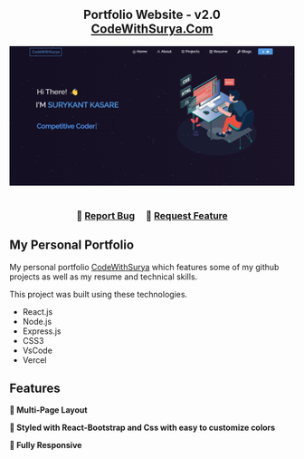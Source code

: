 <h2 align="center">
  Portfolio Website - v2.0<br/>
  <a href="https://kasare9096494112.github.io/portfolio" target="_blank">CodeWithSurya.Com</a>
</h2>
<div align="center">
  <img alt="Demo" src="image/webpage.png" />
</div>

<br/>

<h3 align="center">
    🔹
    <a href="https://github.com/kasare9096494112/portfolio/issues">Report Bug</a> &nbsp; &nbsp;
    🔹
    <a href="https://github.com/kasare9096494112/portfolio/issues">Request Feature</a>
</h3>

## My Personal Portfolio

My personal portfolio <a href="https://kasare9096494112.github.io/portfolio" target="_blank">CodeWithSurya</a> which features some of my github projects as well as my resume and technical skills.<br/>

This project was built using these technologies.

- React.js
- Node.js
- Express.js
- CSS3
- VsCode
- Vercel

## Features

**📖 Multi-Page Layout**

**🎨 Styled with React-Bootstrap and Css with easy to customize colors**

**📱 Fully Responsive**
